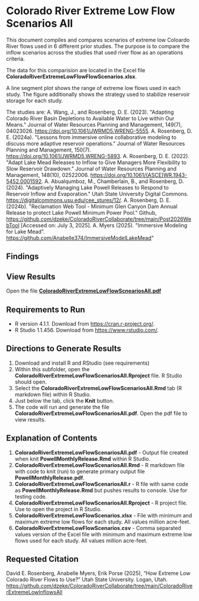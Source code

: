 # Colorado River Extreme Low Flow Scenarios All

This document compiles and compares scenarios of extreme low Coloardo River flows used in 6 different prior studies.
The purpose is to compare the inflow scenarios across the studies that used river flow as an operations criteria.

The data for this comparision are located in the Excel file **ColoradoRiverExtremeLowFlowFlowScenarios.xlsx**.

A line segment plot shows the range of extreme low flows used in each study. The figure additionally shows the strategy
used to stabilize reservoir storage for each study.

The studies are:
A. Wang, J., and Rosenberg, D. E. (2023). "Adapting Colorado River Basin Depletions to Available Water to Live within Our Means." Journal of Water Resources Planning and Management, 149(7), 04023026. https://doi.org/10.1061/JWRMD5.WRENG-5555.
A. Rosenberg, D. E. (2024a). "Lessons from immersive online collaborative modeling to discuss more adaptive reservoir operations." Journal of Water Resources Planning and Management, 150(7). https://doi.org/10.1061/JWRMD5.WRENG-5893.
A. Rosenberg, D. E. (2022). "Adapt Lake Mead Releases to Inflow to Give Managers More Flexibility to Slow Reservoir Drawdown." Journal of Water Resources Planning and Management, 148(10), 02522006. https://doi.org/10.1061/(ASCE)WR.1943-5452.0001592.
A. Abualqumboz, M., Chamberlain, B., and Rosenberg, D. (2024). "Adaptively Managing Lake Powell Releases to Respond to Reservoir Inflow and Evaporation." Utah State University Digital Commons. https://digitalcommons.usu.edu/cee_stures/12/.
A. Rosenberg, D. E. (2024b). "Reclamation Web Tool - Minimum Glen Canyon Dam Annual Release to protect Lake Powell Minimum Power Pool." Github, https://github.com/dzeke/ColoradoRiverCollaborate/tree/main/Post2026WebTool [Accessed on: July 3, 2025].
A. Myers (2025). "Immersive Modeling for Lake Mead". https://github.com/Anabelle374/ImmersiveModelLakeMead"


## Findings

## View Results
Open the file **[ColoradoRiverExtremeLowFlowScneariosAll.pdf](ColoradoRiverExtremeLowFlowScneariosAll.pdf)**

## Requirements to Run
* R version 4.1.1. Download from https://cran.r-project.org/.
* R Studio 1.1.456. Download from https://www.rstudio.com/.

## Directions to Generate Results
1. Download and install R and RStudio (see requirements)
1. Within this subfolder, open the **ColoradoRiverExtremeLowFlowScenariosAll.Rproject** file. R Studio should open.
1. Select the **ColoradoRiverExtremeLowFlowScenariosAll.Rmd** tab (R markdown file) within R Studio.
1. Just below the tab, click the **Knit** button.
1. The code will run and generate the file **ColoradoRiverExtremeLowFlowScenariosAll.pdf**. Open the pdf file to view results.

## Explanation of Contents
1. **ColoradoRiverExtremeLowFlowScenariosAll.pdf** - Output file created when knit **PowellMonthlyRelease.Rmd** within R Studio.
1. **ColoradoRiverExtremeLowFlowScenariosAll.Rmd** - R markdown file with code to knit (run) to generate primary output file **PowellMonthlyRelease.pdf**.
1. **ColoradoRiverExtremeLowFlowScenariosAll.r** - R file with same code as **PowellMonthlyRelease.Rmd** but pushes results to console. Use for testing code.
1. **ColoradoRiverExtremeLowFlowScenariosAll.Rproject** - R project file. Use to open the project in R Studio.
1. **ColoradoRiverExtremeLowFlowScenarios.xlsx** - File with minimum and maximum extreme low flows for each study. All values million acre-feet.
1. **ColoradoRiverExtremeLowFlowScenarios.csv** - Comma separated values version of the Excel file with minimum and maximum extreme low flows used for each study. All values million acre-feet.

## Requested Citation
David E. Rosenberg, Anabelle Myers, Erik Porse (2025), “How Extreme Low Colorado River Flows to Use?” Utah State University. Logan, Utah.
https://github.com/dzeke/ColoradoRiverCollaborate/tree/main/ColoradoRiverExtremeLowInflowsAll

